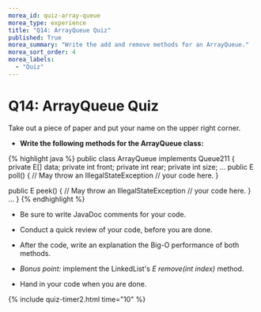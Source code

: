 ```yaml
---
morea_id: quiz-array-queue
morea_type: experience
title: "Q14: ArrayQueue Quiz"
published: True
morea_summary: "Write the add and remove methods for an ArrayQueue."
morea_sort_order: 4
morea_labels: 
  - "Quiz"
---
```


# Q14: ArrayQueue Quiz

Take out a piece of paper and put your name on the upper right corner.

* **Write the following methods for the ArrayQueue class:**

{% highlight java %}
public class ArrayQueue<E> implements Queue211<E> {
  private E[] data;
  private int front;
  private int rear;
  private int size;
  ...
  public E poll() { // May throw an IllegalStateException
    // your code here.
  }

  public E peek() { // May throw an IllegalStateException
    // your code here.
  }
  ...
}
{% endhighlight %}

  * Be sure to write JavaDoc comments for your code.

* Conduct a quick review of your code, before you are done.

* After the code, write an explanation the Big-O performance of both methods.

* *Bonus point:* implement the LinkedList's *E remove(int index)* method.

* Hand in your code when you are done.

{% include quiz-timer2.html time="10" %}